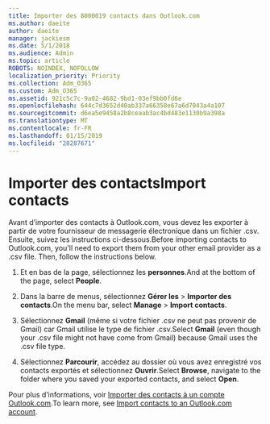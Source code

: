 ```yaml
---
title: Importer des 8000019 contacts dans Outlook.com
ms.author: daeite
author: daeite
manager: jackiesm
ms.date: 5/1/2018
ms.audience: Admin
ms.topic: article
ROBOTS: NOINDEX, NOFOLLOW
localization_priority: Priority
ms.collection: Adm_O365
ms.custom: Adm_O365
ms.assetid: 921c5c7c-9a02-4682-9bd1-03ef9bb0fd6e
ms.openlocfilehash: 644c7d3652d40ab337a66358e67a6d7043a4a107
ms.sourcegitcommit: d6ea5e9458a2b8ceaab3ac4bd483e1130b9a398a
ms.translationtype: MT
ms.contentlocale: fr-FR
ms.lasthandoff: 01/15/2019
ms.locfileid: "28287671"
---
```

# <a name="import-contacts"></a><span data-ttu-id="0d492-102">Importer des contacts</span><span class="sxs-lookup"><span data-stu-id="0d492-102">Import contacts</span></span>

<span data-ttu-id="0d492-p101">Avant d’importer des contacts à Outlook.com, vous devez les exporter à partir de votre fournisseur de messagerie électronique dans un fichier .csv. Ensuite, suivez les instructions ci-dessous.</span><span class="sxs-lookup"><span data-stu-id="0d492-p101">Before importing contacts to Outlook.com, you'll need to export them from your other email provider as a .csv file. Then, follow the instructions below.</span></span>
  
1. <span data-ttu-id="0d492-105">Et en bas de la page, sélectionnez les **personnes**.</span><span class="sxs-lookup"><span data-stu-id="0d492-105">And at the bottom of the page, select **People**.</span></span> 
    
2. <span data-ttu-id="0d492-106">Dans la barre de menus, sélectionnez **Gérer les** \> **Importer des contacts**.</span><span class="sxs-lookup"><span data-stu-id="0d492-106">On the menu bar, select **Manage** \> **Import contacts**.</span></span> 
    
3. <span data-ttu-id="0d492-107">Sélectionnez **Gmail** (même si votre fichier .csv ne peut pas provenir de Gmail) car Gmail utilise le type de fichier .csv.</span><span class="sxs-lookup"><span data-stu-id="0d492-107">Select **Gmail** (even though your .csv file might not have come from Gmail) because Gmail uses the .csv file type.</span></span> 
    
4. <span data-ttu-id="0d492-108">Sélectionnez **Parcourir**, accédez au dossier où vous avez enregistré vos contacts exportés et sélectionnez **Ouvrir**.</span><span class="sxs-lookup"><span data-stu-id="0d492-108">Select **Browse**, navigate to the folder where you saved your exported contacts, and select **Open**.</span></span> 
    
<span data-ttu-id="0d492-109">Pour plus d’informations, voir [Importer des contacts à un compte Outlook.com](https://go.microsoft.com/fwlink/p/?linkid=873136).</span><span class="sxs-lookup"><span data-stu-id="0d492-109">To learn more, see [Import contacts to an Outlook.com account](https://go.microsoft.com/fwlink/p/?linkid=873136).</span></span>
  

